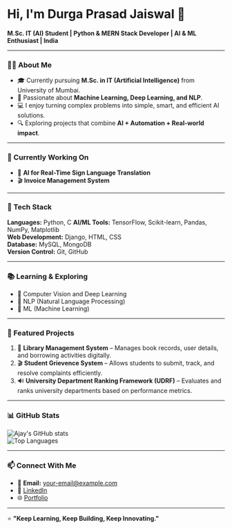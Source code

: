 # Hi, I'm Durga Prasad Jaiswal 👋  

**M.Sc. IT (AI) Student | Python & MERN Stack Developer | AI & ML Enthusiast | India**

---

### 👨‍💻 About Me  
- 🎓 Currently pursuing **M.Sc. in IT (Artificial Intelligence)** from University of Mumbai.  
- 🤖 Passionate about **Machine Learning, Deep Learning, and NLP**.  
- 💻 I enjoy turning complex problems into simple, smart, and efficient AI solutions.  
- 🔍 Exploring projects that combine **AI + Automation + Real-world impact**.  

---

### 🚀 Currently Working On  
- 🧠 **AI for Real-Time Sign Language Translation**  
- 🎬 **Invoice Management System**  

---

### 🧩 Tech Stack  

**Languages:** Python, C
**AI/ML Tools:** TensorFlow, Scikit-learn, Pandas, NumPy, Matplotlib  
**Web Development:** Django, HTML, CSS  
**Database:** MySQL, MongoDB  
**Version Control:** Git, GitHub  

---

### 📚 Learning & Exploring  
- 🔹 Computer Vision and Deep Learning  
- 🔹 NLP (Natural Language Processing)  
- 🔹 ML (Machine Learning) 

---

### 🌟 Featured Projects  
1. 🧠 **Library Management System** –  Manages book records, user details, and borrowing activities digitally.
2. 🎬 **Student Grievence System** –   Allows students to submit, track, and resolve complaints efficiently.
3. 🔊 **University Department Ranking Framework (UDRF)** – Evaluates and ranks university departments based on performance metrics.

---

### 📊 GitHub Stats  

![Ajay's GitHub stats](https://github-readme-stats.vercel.app/api?username=YOUR-USERNAME&show_icons=true&theme=tokyonight)  
![Top Languages](https://github-readme-stats.vercel.app/api/top-langs/?username=YOUR-USERNAME&layout=compact&theme=tokyonight)

---

### 📫 Connect With Me  
- 📧 **Email:** your-email@example.com  
- 💼 [LinkedIn](https://www.linkedin.com/in/durga-prasad-jaiswal-59a443249/)  
- 🌐 [Portfolio](https://YOUR-PORTFOLIO-LINK)  

---

⭐ **"Keep Learning, Keep Building, Keep Innovating."**
